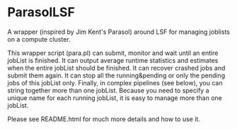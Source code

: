 ParasolLSF
==========

A wrapper (inspired by Jim Kent's Parasol) around LSF for managing joblists on a compute cluster.

This wrapper script (para.pl) can submit, monitor and wait until an entire jobList is finished. It can output average runtime statistics and estimates when the entire jobList should be finished. It can recover crashed jobs and submit them again. It can stop all the running&pending or only the pending jobs of this jobList only. Finally, in complex pipelines (see below), you can string together more than one jobList. Because you need to specify a unique name for each running jobList, it is easy to manage more than one jobList.

Please see README.html for much more details and how to use it. 
